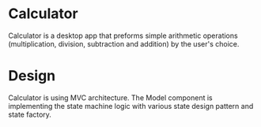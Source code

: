 # Calculator

Calculator is a desktop app that preforms simple arithmetic operations (multiplication, division, subtraction and addition) by the user's choice.

# Design
Calculator is using MVC architecture. The Model component is implementing the state machine logic with various state design pattern and state factory.
